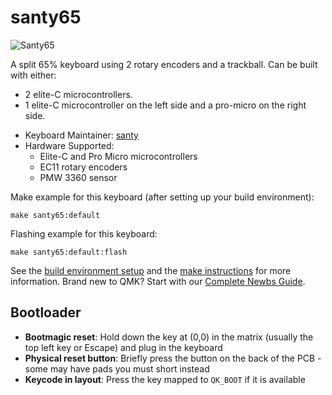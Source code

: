 # santy65

![Santy65](https://i.imgur.com/VcNGcUTh.jpg)

A split 65% keyboard using 2 rotary encoders and a trackball. 
Can be built with either:
- 2 elite-C microcontrollers.
- 1 elite-C microcontroller on the left side and a pro-micro on the right side.

* Keyboard Maintainer: [santy](https://github.com/santy81855)
* Hardware Supported: 
    * Elite-C and Pro Micro microcontrollers
    * EC11 rotary encoders
    * PMW 3360 sensor

Make example for this keyboard (after setting up your build environment):

    make santy65:default

Flashing example for this keyboard:

    make santy65:default:flash

See the [build environment setup](https://docs.qmk.fm/#/getting_started_build_tools) and the [make instructions](https://docs.qmk.fm/#/getting_started_make_guide) for more information. Brand new to QMK? Start with our [Complete Newbs Guide](https://docs.qmk.fm/#/newbs).

## Bootloader

* **Bootmagic reset**: Hold down the key at (0,0) in the matrix (usually the top left key or Escape) and plug in the keyboard
* **Physical reset button**: Briefly press the button on the back of the PCB - some may have pads you must short instead
* **Keycode in layout**: Press the key mapped to `QK_BOOT` if it is available
